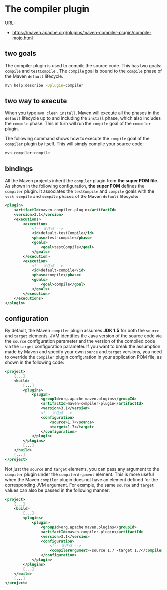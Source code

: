 # The compiler plugin

URL: 
- https://maven.apache.org/plugins/maven-compiler-plugin/compile-mojo.html

## two goals

The compiler plugin is used to compile the source code. This has two goals: `compile` and `testCompile` . The `compile` goal is bound to the `compile` phase of the Maven `default` lifecycle.

```bash
mvn help:describe -Dplugin=compiler
```

## two way to execute

When you type `mvn clean install`, Maven will execute all the phases in the `default` lifecycle up to and including the `install` phase, which also includes the `compile` phase. This in turn will run the `compile` goal of the `compiler` plugin.

The following command shows how to execute the `compile` goal of the `compiler` plugin by itself. This will simply compile your source code:

```bash
mvn compiler:compile
```

## bindings

All the Maven projects inherit the `compiler` plugin from **the super POM file**. As shown in the following configuration, **the super POM** defines the `compiler` plugin. It associates the `testCompile` and `compile` goals with the `test-compile` and `compile` phases of the Maven `default` lifecycle:

```xml
<plugin>
    <artifactId>maven-compiler-plugin</artifactId>
    <version>3.1</version>
    <executions>
        <execution>
            <!-- 关注点 -->
            <id>default-testCompile</id>
            <phase>test-compile</phase>
            <goals>
                <goal>testCompile</goal>
            </goals>
        </execution>
        <execution>
            <!-- 关注点 -->
            <id>default-compile</id>
            <phase>compile</phase>
            <goals>
                <goal>compile</goal>
            </goals>
        </execution>
    </executions>
</plugin>
```

## configuration

By default, the Maven `compiler` plugin assumes **JDK 1.5** for both the `source` and `target` elements. JVM identifies the Java version of the source code via the `source`
configuration parameter and the version of the compiled code via the `target` configuration parameter. If you want to break the assumption made by Maven and specify your own `source` and `target` versions, you need to override the `compiler` plugin configuration in your application POM file, as shown in the following code:

```xml
<project>
    [...]
    <build>
        [...]
        <plugins>
            <plugin>
                <groupId>org.apache.maven.plugins</groupId>
                <artifactId>maven-compiler-plugin</artifactId>
                <version>3.1</version>
                <!-- 关注点 -->
                <configuration>
                    <source>1.7</source>
                    <target>1.7</target>
                </configuration>
            </plugin>
        </plugins>
        [...]
    </build>
    [...]
</project>
```

Not just the `source` and `target` elements, you can pass any argument to the `compiler` plugin under the `compilerArgument` element. This is more useful when the Maven `compiler` plugin does not have an element defined for the corresponding JVM argument. For example, the same `source` and `target` values can also be passed
in the following manner:

```xml
<project>
    [...]
    <build>
        [...]
        <plugins>
            <plugin>
                <groupId>org.apache.maven.plugins</groupId>
                <artifactId>maven-compiler-plugin</artifactId>
                <version>3.1</version>
                <configuration>
                    <!-- 关注点 -->
                    <compilerArgument>-source 1.7 -target 1.7</compilerArgument>
                </configuration>
            </plugin>
        </plugins>
        [...]
    </build>
    [...]
</project>
```
